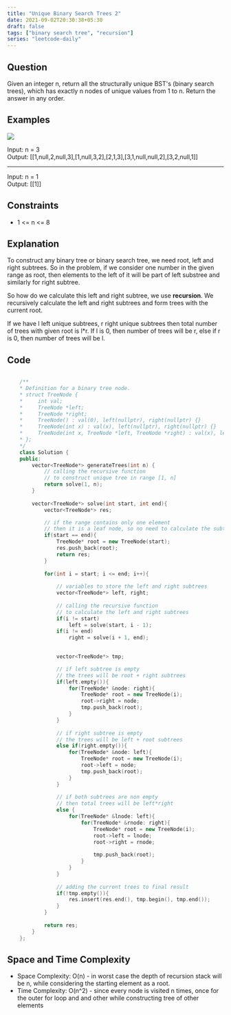 ```yaml
---
title: "Unique Binary Search Trees 2"
date: 2021-09-02T20:30:38+05:30
draft: false 
tags: ["binary search tree", "recursion"]
series: "leetcode-daily" 
---
```


## Question

Given an integer n, return all the structurally unique BST's (binary search trees), which has exactly n nodes of unique values from 1 to n. Return the answer in any order.

## Examples

<img src="example1.jpg" />

Input: n = 3 <br />
Output: [[1,null,2,null,3],[1,null,3,2],[2,1,3],[3,1,null,null,2],[3,2,null,1]]
<hr />

Input: n = 1 <br />
Output: [[1]]

## Constraints

* 1 <= n <= 8

## Explanation

To construct any binary tree or binary search tree, we need root, left and right subtrees. So in the problem, if we consider one number in the given range as root, then elements to the left of it will be part of left substree and similarly for right subtree.

So how do we calculate this left and right subtree, we use __recursion__. We recursively calculate the left and right subtrees and form trees with the current root.

If we have l left unique subtrees, r right unique subtrees then total number of trees with given root is l*r. 
If l is 0, then number of trees will be r, else if r is 0, then number of trees will be l. 

## Code

```cpp

	/**
	* Definition for a binary tree node.
	* struct TreeNode {
	*     int val;
	*     TreeNode *left;
	*     TreeNode *right;
	*     TreeNode() : val(0), left(nullptr), right(nullptr) {}
	*     TreeNode(int x) : val(x), left(nullptr), right(nullptr) {}
	*     TreeNode(int x, TreeNode *left, TreeNode *right) : val(x), left(left), right(right) {}
	* };
	*/
	class Solution {
	public:
		vector<TreeNode*> generateTrees(int n) {
			// calling the recursive function
			// to construct unique tree in range [1, n]
			return solve(1, n);
		}
		
		vector<TreeNode*> solve(int start, int end){
			vector<TreeNode*> res;

			// if the range contains only one element
			// then it is a leaf node, so no need to calculate the subtrees. 
			if(start == end){
				TreeNode* root = new TreeNode(start);
				res.push_back(root);
				return res;
			}
			
			for(int i = start; i <= end; i++){
			
				// variables to store the left and right subtrees
				vector<TreeNode*> left, right;
				
				// calling the recursive function
				// to calculate the left and right subtrees
				if(i != start)
					left = solve(start, i - 1);
				if(i != end)
					right = solve(i + 1, end);
				

				vector<TreeNode*> tmp;

				// if left subtree is empty 
				// the trees will be root + right subtrees
				if(left.empty()){
					for(TreeNode* &node: right){
						TreeNode* root = new TreeNode(i);
						root->right = node;
						tmp.push_back(root);
					}	
				}
				
				// if right subtree is empty 
				// the trees will be left + root subtrees
				else if(right.empty()){
					for(TreeNode* &node: left){
						TreeNode* root = new TreeNode(i);
						root->left = node;
						tmp.push_back(root);
					}
				}
				
				// if both subtrees are non empty
				// then total trees will be left*right
				else {
					for(TreeNode* &lnode: left){
						for(TreeNode* &rnode: right){
							TreeNode* root = new TreeNode(i);
							root->left = lnode;
							root->right = rnode;
							
							tmp.push_back(root);
						}
					}
				}
				
				// adding the current trees to final result
				if(!tmp.empty()){
					res.insert(res.end(), tmp.begin(), tmp.end());
				}
			}
			
			return res;
		}
	};

```

## Space and Time Complexity

* Space Complexity: O(n) - in worst case the depth of recursion stack will be n, while considering the starting element as a root.
* Time Complexity: O(n^2) - since every node is visited n times, once for the outer for loop and and other while constructing tree of other elements 